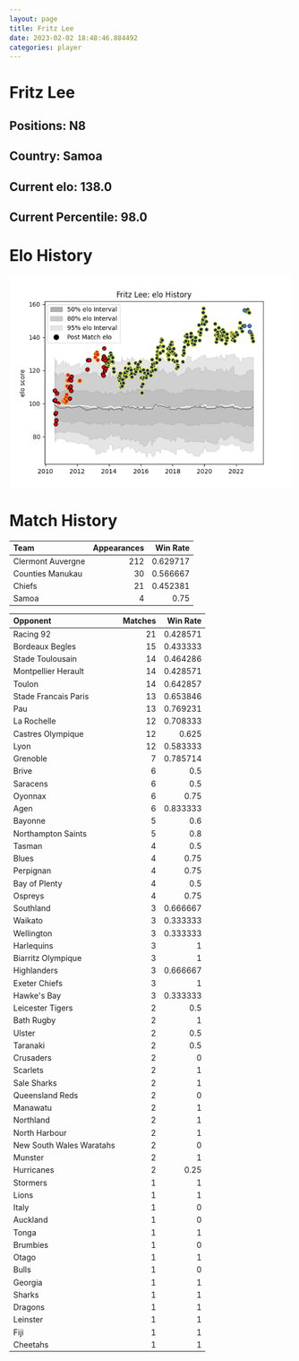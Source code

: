 ```yaml
---  
layout: page  
title: Fritz Lee  
date: 2023-02-02 18:48:46.884492  
categories: player  
---
```

# Fritz Lee

## Positions: N8

## Country: Samoa

## Current elo: 138.0

## Current Percentile: 98.0

# Elo History


![elo history](history_FritzLee.png)
# Match History


| Team              |   Appearances |   Win Rate |
|:------------------|--------------:|-----------:|
| Clermont Auvergne |           212 |   0.629717 |
| Counties Manukau  |            30 |   0.566667 |
| Chiefs            |            21 |   0.452381 |
| Samoa             |             4 |   0.75     |

| Opponent                 |   Matches |   Win Rate |
|:-------------------------|----------:|-----------:|
| Racing 92                |        21 |   0.428571 |
| Bordeaux Begles          |        15 |   0.433333 |
| Stade Toulousain         |        14 |   0.464286 |
| Montpellier Herault      |        14 |   0.428571 |
| Toulon                   |        14 |   0.642857 |
| Stade Francais Paris     |        13 |   0.653846 |
| Pau                      |        13 |   0.769231 |
| La Rochelle              |        12 |   0.708333 |
| Castres Olympique        |        12 |   0.625    |
| Lyon                     |        12 |   0.583333 |
| Grenoble                 |         7 |   0.785714 |
| Brive                    |         6 |   0.5      |
| Saracens                 |         6 |   0.5      |
| Oyonnax                  |         6 |   0.75     |
| Agen                     |         6 |   0.833333 |
| Bayonne                  |         5 |   0.6      |
| Northampton Saints       |         5 |   0.8      |
| Tasman                   |         4 |   0.5      |
| Blues                    |         4 |   0.75     |
| Perpignan                |         4 |   0.75     |
| Bay of Plenty            |         4 |   0.5      |
| Ospreys                  |         4 |   0.75     |
| Southland                |         3 |   0.666667 |
| Waikato                  |         3 |   0.333333 |
| Wellington               |         3 |   0.333333 |
| Harlequins               |         3 |   1        |
| Biarritz Olympique       |         3 |   1        |
| Highlanders              |         3 |   0.666667 |
| Exeter Chiefs            |         3 |   1        |
| Hawke's Bay              |         3 |   0.333333 |
| Leicester Tigers         |         2 |   0.5      |
| Bath Rugby               |         2 |   1        |
| Ulster                   |         2 |   0.5      |
| Taranaki                 |         2 |   0.5      |
| Crusaders                |         2 |   0        |
| Scarlets                 |         2 |   1        |
| Sale Sharks              |         2 |   1        |
| Queensland Reds          |         2 |   0        |
| Manawatu                 |         2 |   1        |
| Northland                |         2 |   1        |
| North Harbour            |         2 |   1        |
| New South Wales Waratahs |         2 |   0        |
| Munster                  |         2 |   1        |
| Hurricanes               |         2 |   0.25     |
| Stormers                 |         1 |   1        |
| Lions                    |         1 |   1        |
| Italy                    |         1 |   0        |
| Auckland                 |         1 |   0        |
| Tonga                    |         1 |   1        |
| Brumbies                 |         1 |   0        |
| Otago                    |         1 |   1        |
| Bulls                    |         1 |   0        |
| Georgia                  |         1 |   1        |
| Sharks                   |         1 |   1        |
| Dragons                  |         1 |   1        |
| Leinster                 |         1 |   1        |
| Fiji                     |         1 |   1        |
| Cheetahs                 |         1 |   1        |